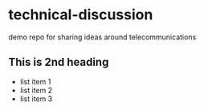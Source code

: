 # technical-discussion
demo repo for sharing ideas around telecommunications


## This is 2nd heading

* list item 1 
* list item 2
* list item 3
